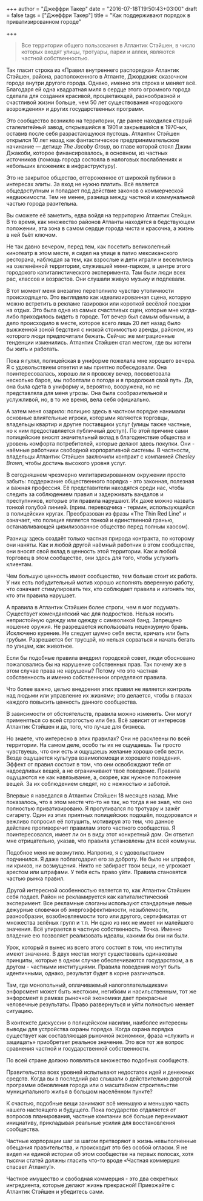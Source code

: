 +++
author = "Джеффри Такер"
date = "2016-07-18T19:50:43+03:00"
draft = false
tags = ["Джеффри Такер"]
title = "Как поддерживают порядок в приватизированном городе"

+++

> Все территории общего пользования в Атлантик Стэйшен, в число которых
> входят улицы, тротуары, парки и аллеи, являются частной собственностью.


Так гласит строка из «Правил внутреннего распорядка» Атлантик Стэйшен,
района, расположенного в Атланте, Джорджия: сказочном городе внутри
другого города. Однако, именно эта строка и меняет всё. Благодаря ей
одна квадратная миля в сердце этого огромного города сделала для
создания красивой, процветающей, разнообразной и счастливой жизни
больше, чем 50 лет существования «городского возрождения» и других
государственных программ.

Это сообщество возникло на территории, где ранее находился старый
сталелитейный завод, открывшийся в 1901 и закрывшийся в 1970-ых, оставив
после себя разрастающуюся пустошь. Атлантик Стэйшен открылся 10 лет
назад как фантастическое предпринимательское начинание — детище *The
Jacoby Group*, во главе которой стоял Джим Джакоби, которое
финансировалось, в основном, из частных источников (помощь города
состояла в налоговых послаблениях и небольших вложениях в
инфраструктуру).

Это не закрытое общество, отгороженное от широкой публики в интересах
элиты. За вход не нужно платить. Всё является общедоступным и попадает
под действие законов о коммерческой недвижимости. Тем не менее, разница
между частной и коммунальной частью города разительна.

Вы сможете её заметить, едва войдя на территорию Атлантик Стейшн. В то
время, как множество районов Атланты находятся в бедствующем положении,
эта зона в самом сердце города чиста и красочна, а жизнь в ней бьёт
ключом.

Не так давно вечером, перед тем, как посетить великолепный кинотеатр в
этом месте, я сидел на улице в патио мексиканского ресторана, наблюдая
за тем, как взрослые и дети играли и веселились на озеленённой
территории, служившей мини-парком, в центре этого городского
капиталистического эксперимента. Там были люди всех рас, классов и
возрастов. Они слушали живую музыку и подпевали.

В тот момент меня внезапно переполнило чувство утопичности
происходящего. Это выглядело как идеализированная сцена, которую можно
встретить в рекламе газировки или короткой весёлой поездки на отдых. Это
была одна из самых счастливых сцен, которые мне когда-либо приходилось
видеть в городе. Тот вечер был самым обычным, а дело происходило в
месте, которое всего лишь 20 лет назад было выжженной зоной бедствия с
низкой стоимостью аренды, районом, из которого люди предпочитали бежать.
Сейчас же миграционные тенденции изменились. Атлантик Стэйшен стал
местом, где вы хотели бы жить и работать.

Пока я гулял, полицейская в униформе пожелала мне хорошего вечера. Я с
удовольствием ответил и мы приятно побеседовали. Она поинтересовалась,
хорошо ли я провожу вечер, посоветовала несколько баров, мы поболтали о
погоде и я продолжил свой путь. Да, она была одета в униформу и,
вероятно, вооружена, но не представляла для меня угрозы. Она была
сообразительной и услужливой, но, в то же время, вела себя официально.

А затем меня озарило: полицию здесь в частном порядке нанимали основные
влиятельные игроки, которыми являются торговцы, владельцы квартир и
другие поставщики услуг (улицы также частные, но к ним предоставляется
публичный доступ). По этой причине сами полицейские вносят значительный
вклад в благоденствие общества и уровень комфорта потребителей, которые
делают здесь покупки. Они - наёмные работники свободной корпоративной
системы. В частности, владельцы Атлантик Стэйшен заключили контракт с
компанией *Chesley Brown*, чтобы достичь высокого уровня услуг. 

В сегодняшнем чрезмерно милитаризированном окружении просто забыть:
поддержание общественного порядка - это законная, полезная и важная
профессия. Её представители находятся среди нас, чтобы следить за
соблюдением правил и задерживать вандалов и преступников, которые эти
правила нарушают. Их даже можно назвать тонкой голубой линией. (прим.
переводчика - термин, использующийся в полицейских кругах. Преобразован
из фразы «The Thin Red Line" и означает, что полиция является тонкой и
единственной гранью, останавливающей цивилизованное общество перед
полным хаосом).

Разницу здесь создаёт только частная природа контракта, по которому они
наняты. Как и любой другой наёмный работник в этом сообществе,
они вносят свой вклад в ценность этой территории. Как и любой торговец в
этом сообществе, они здесь для того, чтобы услужить клиентам.

Чем большую ценность имеет сообщество, тем больше стоит их работа. У них
есть побудительный мотив хорошо исполнять вверенную работу, что означает
стимулировать тех, кто соблюдает правила и изгонять тех, кто эти правила
нарушает.

А правила в Атлантик Стэйшен более строги, чем я мог подумать.
Существует комендантский час для подростков. Нельзя носить непристойную
одежду или одежду с символикой банд. Запрещено ношение оружия. Не
разрешается использовать нецензурную брань. Исключено курение. Не
следует шумно себя вести, кричать или быть грубым. Разрешается бег
трусцой, но нельзя сорваться и начать бегать по улицам, как животное.

Если бы подобные правила внедрил городской совет, люди обосновано
пожаловались бы на нарушение собственных прав. Так почему же в этом
случае права не нарушены? Потому что это частная собственность и именно
собственники определяют правила.

Что более важно, целью внедрения этих правил не является контроль над
людьми или управление их жизнями; это делается, чтобы в глазах каждого
повысить ценность данного сообщества.

В зависимости от обстоятельств, правила можно изменить. Они могут
применяться со всей строгостью или без. Всё зависит от интересов
Атлантик Стэйшен и да, того, что лучше для бизнеса.

Но знаете, что интересно в этих правилах? Они не расклеены по всей
территории. На самом деле, особо ты их не ощущаешь. Ты просто
чувствуешь, что они есть и ощущаешь желание хорошо себя вести. Везде
ощущается культура взаимопомощи и хорошего поведения. Эффект от правил
состоит в том, что они освобождают тебя от надоедливых вещей, а не
ограничивают твоё поведение. Правила ощущаются не как навязывание, а,
скорее, как нужное положение вещей. За их соблюдением следят, но с
нежностью и заботой.

Впервые я наведался в Атлантик Стэйшен 18 месяцев назад. Мне
показалось, что в этом месте что-то не так, но тогда я не знал, что оно
полностью приватизировано. Я прогуливался по тротуару и зажёг сигарету.
Один из этих приятных полицейских подошёл, поздоровался и вежливо
попросил её потушить, мотивируя это тем, что данное действие
противоречит правилам этого частного сообщества. Я поинтересовался,
имеет ли он в виду этот конкретный дом. Он ответил мне отрицательно,
указав, что правила установлены для всей коммуны.

Подобное меня не возмутило. Напротив, я с удовольствием подчинился. Я
даже поблагодарил его за доброту. Не было ни штрафов, ни криков, ни
возмущения. Никто не забирает твои вещи, не угрожает арестом или
штрафами. У тебя есть право уйти. Правила становятся частью рынка
правил.

Другой интересной особенностью является то, как Атлантик Стэйшен себя
подает. Район не рекламируется как капиталистический эксперимент. Все
рекламные слоганы используют стандартные левые дежурные словечки об
энергоэффективности, незыблемости, разнообразии, возобновляемости того
или другого, сертификатах от множества зелёных групп и т.п. Ни одно из
них не имеет ни малейшего значения. Всё упирается в частную
собственность. Точка. Именно владение ею позволяет реализовать идеалы,
какими бы они ни были.

Урок, который я вынес из всего этого состоит в том, что институты имеют
значение. В двух местах могут существовать одинаковые принципы, которые
в одном случае обеспечиваются государством, а в другом - частными
институциями. Правила поведения могут быть идентичными, однако,
результат будет в корне различаться.

Там, где монопольный, оплачиваемый налогоплательщиками энфорсмент может
быть жестоким, негибким и насильственным, тот же энфорсмент в рамках
рыночной экономики дает прекрасные человечные результаты. Право
развернуться и уйти полностью меняет ситуацию.

В контексте дискуссии о полицейском насилии, наиболее интересны выводы
для устройства охраны порядка. Когда охрана порядка существует как
составляющая рыночной экономики, фраза «служить и защищать» приобретает
реальное значение. Это все тот же вопрос сравнения частной и
государственной собственности.

По всей стране должно появляться множество подобных сообществ.

Правительства всех уровней испытывают недостаток идей и денежных
средств. Когда вы в последний раз слышали о действительно дорогой
программе обновления города или о масштабном строительстве
муниципального жилья в большом населённом пункте?

К счастью, подобные вещи занимают всё меньшую и меньшую часть нашего
настоящего и будущего. Пока государство отдаляется от вопросов
планирования, частные компании всё больше перенимают инициативу,
прикладывая реальные усилия для восстановления сообщества.

Частные корпорации шаг за шагом претворяют в жизнь невыполненные
обещания правительства, и происходит это без особой огласки. Я не видел
ни единой истории об этом сообществе на первых полосах, хотя тысячи
статей должны гласить что-то вроде «Частная коммерция спасает Атланту!».

Частное имущество и свободная коммерция - это два секретных ингредиента,
которые делают жизнь прекрасной! Приезжайте с Атлантик Стэйшен и
убедитесь сами.
